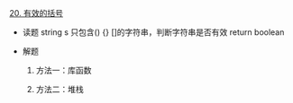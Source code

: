 [20. 有效的括号](https://leetcode-cn.com/problems/valid-parentheses/)

- 读题
  string s
  只包含() {} []的字符串，判断字符串是否有效
  return boolean
   
- 解题
  1. 方法一：库函数

  2. 方法二：堆栈